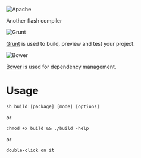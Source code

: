 ![Apache](https://raw2.github.com/adriancmiranda/flash-compiler/master/examples/desktop/html/source/application/images/logo-apache.png "Apache")

Another flash compiler

![Grunt](https://raw2.github.com/adriancmiranda/flash-compiler/master/examples/desktop/html/source/application/images/bullet-grunt.gif "Grunt")

[Grunt](http://gruntjs.com/) is used to build, preview and test your project.

![Bower](https://raw2.github.com/adriancmiranda/flash-compiler/master/examples/desktop/html/source/application/images/bullet-bower.gif "Bower")

[Bower](http://bower.io/) is used for dependency management.

Usage
=====

    sh build [package] [mode] [options]

or

    chmod +x build && ./build -help

or

    double-click on it
